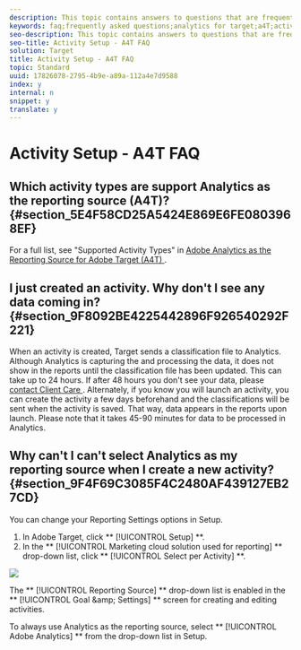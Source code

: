 ```yaml
---
description: This topic contains answers to questions that are frequently asked about activity setup and using Analytics as the reporting source for Target (A4T).
keywords: faq;frequently asked questions;analytics for target;a4T;activity setup
seo-description: This topic contains answers to questions that are frequently asked about activity setup and using Analytics as the reporting source for Target (A4T).
seo-title: Activity Setup - A4T FAQ
solution: Target
title: Activity Setup - A4T FAQ
topic: Standard
uuid: 17826078-2795-4b9e-a89a-112a4e7d9588
index: y
internal: n
snippet: y
translate: y
---
```


# Activity Setup - A4T FAQ


## Which activity types are support Analytics as the reporting source (A4T)? {#section_5E4F58CD25A5424E869E6FE0803968EF}

For a full list, see "Supported Activity Types" in [ Adobe Analytics as the Reporting Source for Adobe Target (A4T) ](a4t.md#concept_7540C8C04259434AB6EE33B09F47A1DE). 

## I just created an activity. Why don't I see any data coming in? {#section_9F8092BE4225442896F926540292F221}

When an activity is created, Target sends a classification file to Analytics. Although Analytics is capturing the and processing the data, it does not show in the reports until the classification file has been updated. This can take up to 24 hours. If after 48 hours you don't see your data, please [ contact Client Care ](https://marketing.adobe.com/resources/help/en_US/target/target/r_problem.html). Alternately, if you know you will launch an activity, you can create the activity a few days beforehand and the classifications will be sent when the activity is saved. That way, data appears in the reports upon launch. Please note that it takes 45-90 minutes for data to be processed in Analytics. 

## Why can't I can't select Analytics as my reporting source when I create a new activity? {#section_9F4F69C3085F4C2480AF439127EB27CD}

You can change your Reporting Settings options in Setup. 


1. In Adobe Target, click ** [!UICONTROL  Setup] **.
1. In the ** [!UICONTROL  Marketing cloud solution used for reporting] ** drop-down list, click ** [!UICONTROL  Select per Activity] **.


![](../graphics/select-per-activity.png) 

The ** [!UICONTROL  Reporting Source] ** drop-down list is enabled in the ** [!UICONTROL  Goal &amp;amp; Settings] ** screen for creating and editing activities. 

To always use Analytics as the reporting source, select ** [!UICONTROL  Adobe Analytics] ** from the drop-down list in Setup. 

